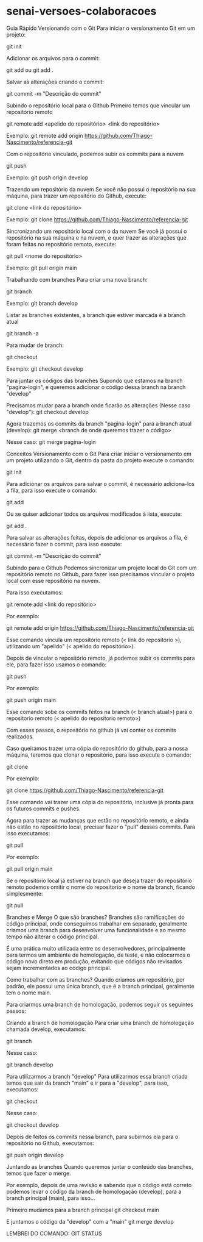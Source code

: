 # senai-versoes-colaboracoes

Guia Rápido
Versionando com o Git
Para iniciar o versionamento Git em um projeto:

git init

Adicionar os arquivos para o commit:

git add <nome do arquivo> ou git add .

Salvar as alterações criando o commit:

git commit -m "Descrição do commit"

Subindo o repositório local para o Github
Primeiro temos que vincular um repositório remoto

git remote add <apelido do repositório> <link do repositório>

Exemplo: git remote add origin https://github.com/Thiago-Nascimento/referencia-git

Com o repositório vinculado, podemos subir os commits para a nuvem

git push <apelido do repositorio remoto> <branch atual>

Exemplo: git push origin develop

Trazendo um repositório da nuvem
Se você não possui o repositório na sua máquina, para trazer um repositório do Github, execute:

git clone <link do repositório>

Exemplo: git clone https://github.com/Thiago-Nascimento/referencia-git

Sincronizando um repositório local com o da nuvem
Se você já possui o repositório na sua máquina e na nuvem, e quer trazer as alterações que foram feitas no repositório remoto, execute:

git pull <nome do repositório> <nome da branch>

Exemplo: git pull origin main

Trabalhando com branches
Para criar uma nova branch:

git branch <nome da nova branch>

Exemplo: git branch develop

Listar as branches existentes, a branch que estiver marcada é a branch atual

git branch -a

Para mudar de branch:

git checkout <nome da branch de destino>

Exemplo: git checkout develop

Para juntar os códigos das branches
Supondo que estamos na branch "pagina-login", e queremos adicionar o código dessa branch na branch "develop"

Precisamos mudar para a branch onde ficarão as alterações (Nesse caso "develop"):
git checkout develop

Agora trazemos os commits da branch "pagina-login" para a branch atual (develop):
git merge <branch de onde queremos trazer o código>

Nesse caso: git merge pagina-login

Conceitos
Versionamento com o Git
Para criar iniciar o versionamento em um projeto utilizando o Git, dentro da pasta do projeto execute o comando:

git init

Para adicionar os arquivos para salvar o commit, é necessário adiciona-los a fila, para isso execute o comando:

git add <nome do arquivo>

Ou se quiser adicionar todos os arquivos modificados à lista, execute:

git add .

Para salvar as alterações feitas, depois de adicionar os arquivos a fila, é necessário fazer o commit, para isso execute:

git commit -m "Descrição do commit"

Subindo para o Github
Podemos sincronizar um projeto local do Git com um repositório remoto no Github, para fazer isso precisamos vincular o projeto local com esse repositório na nuvem.

Para isso executamos:

git remote add <apelido do repositorio remoto> <link do repositório>

Por exemplo:

git remote add origin https://github.com/Thiago-Nascimento/referencia-git

Esse comando vincula um repositório remoto (< link do repositório >), utilizando um "apelido" (< apelido do repositório>).

Depois de vincular o repositório remoto, já podemos subir os commits para ele, para fazer isso usamos o comando:

git push <apelido do repositorio remoto> <branch atual>

Por exemplo:

git push origin main

Esse comando sobe os commits feitos na branch (< branch atual>) para o repositorio remoto (< apelido do repositorio remoto>)

Com esses passos, o repositório no github já vai conter os commits realizados.

Caso queiramos trazer uma cópia do repositório do github, para a nossa máquina, teremos que clonar o repositório, para isso execute o comando:

git clone <link do repositorio>

Por exemplo:

git clone https://github.com/Thiago-Nascimento/referencia-git

Esse comando vai trazer uma cópia do repositório, inclusive já pronta para os futuros commits e pushes.

Agora para trazer as mudanças que estão no repositório remoto, e ainda não estão no repositório local, precisar fazer o "pull" desses commits. Para isso executamos:

git pull <nome do repositorio> <nome da branch>

Por exemplo:

git pull origin main

Se o repositório local já estiver na branch que deseja trazer do repositório remoto podemos omitir o nome do repositorio e o nome da branch, ficando simplesmente:

git pull

Branches e Merge
O que são branches?
Branches são ramificações do código principal, onde conseguimos trabalhar em separado, geralmente criamos uma branch para desenvolver uma funcionalidade e ao mesmo tempo não alterar o código principal.

É uma prática muito utilizada entre os desenvolvedores, principalmente para termos um ambiente de homologação, de teste, e não colocarmos o código novo direto em produção, evitando que códigos não revisados sejam incrementados ao código principal.

Como trabalhar com as branches?
Quando criamos um repositório, por padrão, ele possui uma única branch, que é a branch principal, geralmente tem o nome main.

Para criarmos uma branch de homologação, podemos seguir os seguintes passos:

Criando a branch de homologação
Para criar uma branch de homologação chamada develop, executamos:

git branch <nome da branch>

Nesse caso:

git branch develop

Para utilizarmos a branch "develop"
Para utilizarmos essa branch criada temos que sair da branch "main" e ir para a "develop", para isso, executamos:

git checkout <branch de destino>

Nesse caso:

git checkout develop

Depois de feitos os commits nessa branch, para subirmos ela para o repositório no Github, executamos:

git push origin develop

Juntando as branches
Quando queremos juntar o conteúdo das branches, temos que fazer o merge.

Por exemplo, depois de uma revisão e sabendo que o código está correto podemos levar o código da branch de homologação (develop), para a branch principal (main), para isso...

Primeiro mudamos para a branch principal
git checkout main

E juntamos o código da "develop" com a "main"
git merge develop


LEMBREI DO COMANDO: GIT STATUS